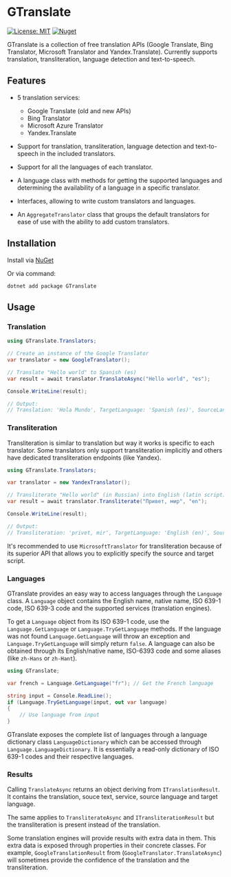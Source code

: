 # GTranslate
[![License: MIT](https://img.shields.io/badge/License-MIT-green.svg)](LICENSE) [![Nuget](https://img.shields.io/nuget/vpre/GTranslate)](https://www.nuget.org/packages/GTranslate)

GTranslate is a collection of free translation APIs (Google Translate, Bing Translator, Microsoft Translator and Yandex.Translate). Currently supports translation, transliteration, language detection and text-to-speech.

## Features

- 5 translation services:
  - Google Translate (old and new APIs)
  - Bing Translator
  - Microsoft Azure Translator
  - Yandex.Translate

- Support for translation, transliteration, language detection and text-to-speech in the included translators.

- Support for all the languages of each translator.

- A language class with methods for getting the supported languages and determining the availability of a language in a specific translator.

- Interfaces, allowing to write custom translators and languages.

- An `AggregateTranslator` class that groups the default translators for ease of use with the ability to add custom translators.

## Installation
Install via [NuGet](https://www.nuget.org/packages/GTranslate)

Or via command:
```
dotnet add package GTranslate
```

## Usage

### Translation
```c#
using GTranslate.Translators;

// Create an instance of the Google Translator
var translator = new GoogleTranslator();

// Translate "Hello world" to Spanish (es)
var result = await translator.TranslateAsync("Hello world", "es");

Console.WriteLine(result);

// Output:
// Translation: 'Hola Mundo', TargetLanguage: 'Spanish (es)', SourceLanguage: 'English (en)', Service: GoogleTranslator
```

### Transliteration
Transliteration is similar to translation but way it works is specific to each translator. Some translators only support transliteration implicitly and others have dedicated transliteration endpoints (like Yandex).
```c#
using GTranslate.Translators;

var translator = new YandexTranslator();

// Transliterate "Hello world" (in Russian) into English (latin script)
var result = await translator.Transliterate("Привет, мир", "en");

Console.WriteLine(result);

// Output:
// Transliteration: 'privet, mir', TargetLanguage: 'English (en)', SourceLanguage: 'Russian (ru)', Service: YandexTranslator
```

It's recommended to use `MicrosoftTranslator` for transliteration because of its superior API that allows you to explicitly specify the source and target script.

### Languages
GTranslate provides an easy way to access languages through the `Language` class. A `Language` object contains the English name, native name, ISO 639-1 code, ISO 639-3 code and the supported services (translation engines).

To get a `Language` object from its ISO 639-1 code, use the `Language.GetLanguage` or `Language.TryGetLanguage` methods. If the language was not found `Language.GetLanguage` will throw an exception and `Language.TryGetLanguage` will simply return `false`.
A language can also be obtained through its English/native name, ISO-6393 code and some aliases (like `zh-Hans` or `zh-Hant`).

```c#
using GTranslate;

var french = Language.GetLanguage("fr"); // Get the French language

string input = Console.ReadLine();
if (Language.TryGetLanguage(input, out var language)
{
    // Use language from input
}
```

GTranslate exposes the complete list of languages through a language dictionary class `LanguageDictionary` which can be accessed through `Language.LanguageDictionary`. 
It is essentially a read-only dictionary of ISO 639-1 codes and their respective languages.

### Results

Calling `TranslateAsync` returns an object deriving from `ITranslationResult`. It contains the translation, souce text, service, source language and target language.

The same applies to `TransliterateAsync` and `ITransliterationResult` but the transliteration is present instead of the translation.

Some translation engines will provide results with extra data in them. This extra data is exposed through properties in their concrete classes. For example, `GoogleTranslationResult` from (`GoogleTranslator.TranslateAsync`) will sometimes provide the confidence of the translation and the transliteration.
